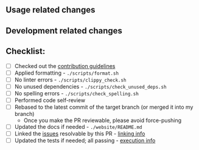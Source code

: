 ## Usage related changes

<!-- How the changes from this PR affect users. -->

## Development related changes

<!-- How these changes affect the developers of this project. E.g. changes in dev tools, testing, CI/CD... -->

## Checklist:

- [ ] Checked out the [contribution guidelines](CONTRIBUTING.md)
- [ ] Applied formatting - `./scripts/format.sh`
- [ ] No linter errors - `./scripts/clippy_check.sh`
- [ ] No unused dependencies - `./scripts/check_unused_deps.sh`
- [ ] No spelling errors - `./scripts/check_spelling.sh`
- [ ] Performed code self-review
- [ ] Rebased to the latest commit of the target branch (or merged it into my branch)
    -   Once you make the PR reviewable, please avoid force-pushing
- [ ] Updated the docs if needed - `./website/README.md`
- [ ] Linked the [issues](https://github.com/0xSpaceShard/starknet-devnet-rs/issues) resolvable by this PR - [linking info](https://docs.github.com/en/issues/tracking-your-work-with-issues/linking-a-pull-request-to-an-issue#linking-a-pull-request-to-an-issue-using-a-keyword)
- [ ] Updated the tests if needed; all passing - [execution info](https://github.com/0xSpaceShard/starknet-devnet-rs/blob/main/.github/CONTRIBUTING.md#test-execution)
